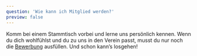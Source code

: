 ```yaml
---
question: 'Wie kann ich Mitglied werden?'
preview: false
---
```


Komm bei einem Stammtisch vorbei und lerne uns persönlich kennen. Wenn du dich wohlfühlst und du zu uns in den Verein passt, musst du nur noch die [Bewerbung](https://form.typeform.com/to/wg4UO6p8) ausfüllen. Und schon kann’s losgehen!
